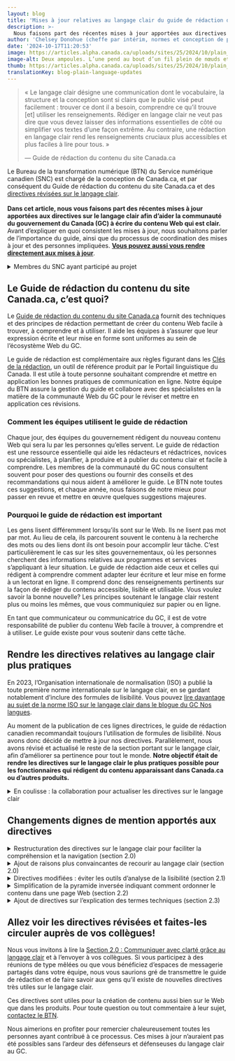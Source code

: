 ```yaml
---
layout: blog
title: 'Mises à jour relatives au langage clair du guide de rédaction de Canada.ca'
description: >-
  Nous faisons part des récentes mises à jour apportées aux directives sur le langage clair afin d’aider les fonctionnaires à écrire du contenu Web qui est clair (Guide de rédaction du contenu du site Canada.ca).
author: 'Chelsey Donohue (cheffe par intérim, normes et conception de produit, Bureau de la transformation numérique, SNC) et Anne-Sophie Dumetz (conseillère principale en contenu, SNC)'
date: '2024-10-17T11:20:53'
image: https://articles.alpha.canada.ca/uploads/sites/25/2024/10/plain_languages_blog_Blog_Post_fr-1.jpg
image-alt: Deux ampoules. L’une pend au bout d’un fil plein de nœuds et est éteinte. L’autre pend au bout d’un fil qui a été démêlé et est allumée.
thumb: https://articles.alpha.canada.ca/uploads/sites/25/2024/10/plain_languages_blog_Blog_Post_fr-1.jpg
translationKey: blog-plain-language-updates
---
```


<blockquote class="wp-block-quote is-layout-flow wp-block-quote-is-layout-flow">
<p>«&nbsp;Le langage clair désigne une communication dont le vocabulaire, la structure et la conception sont si clairs que le public visé peut facilement&nbsp;: trouver ce dont il a besoin, comprendre ce qu’il trouve [et] utiliser les renseignements. Rédiger en langage clair ne veut pas dire que vous devez laisser des informations essentielles de côté ou simplifier vos textes d’une façon extrême. Au contraire, une rédaction en langage clair rend les renseignements cruciaux plus accessibles et plus faciles à lire pour tous.&nbsp;»</p>



<p>— Guide de rédaction du contenu du site Canada.ca</p>
</blockquote>



<p>Le Bureau de la transformation numérique (BTN) du Service numérique canadien (SNC) est chargé de la conception de Canada.ca, et par conséquent du Guide de rédaction du contenu du site Canada.ca et des <a href="https://conception.canada.ca/guide-redaction/#wp2-0" target="_blank" rel="noreferrer noopener">directives révisées sur le langage clair</a>.<br><br><strong>Dans cet article, nous vous faisons part des récentes mises à jour apportées aux directives sur le langage clair afin d’aider la communauté du gouvernement du Canada (GC) à écrire du contenu Web qui est clair.</strong> Avant d’expliquer en quoi consistent les mises à jour, nous souhaitons parler de l’importance du guide, ainsi que du processus de coordination des mises à jour et des personnes impliquées. <a href="http://h-changements-dignes-de-mention-apportes-aux-directives"><strong>Vous pouvez aussi vous rendre directement aux mises à jour</strong></a>.</p>



<details class="wp-block-cds-snc-accordion"><summary>Membres du SNC ayant participé au projet</summary>
<h3 class="wp-block-heading" id="h-chelsey-donohue"><strong><a href="https://www.linkedin.com/in/chelsey-d-5854b561/" target="_blank" rel="noreferrer noopener">Chelsey Donohue</a></strong></h3>



<p>Je suis présentement la cheffe par intérim des normes et de la conception de produit au BTN. Avant de faire partie de l’équipe, j’ai passé près de 15&nbsp;ans en tant que conseillère aux communications Web. </p>



<p>J’ai donc souvent utilisé le Guide de rédaction du contenu du site Canada.ca. J’ai notamment contribué à la refonte et à la réécriture de l’intranet de notre ministère, où nous avons veillé à ce que tout l’intranet soit rédigé en langage clair. Ce projet a impliqué une gestion du changement considérable en plus de la formation de collègues d’un bout à l’autre du pays. Grâce à cette expérience, j’ai appris à mieux enseigner en quoi consistent les principes du langage clair. Dans le cadre de mon travail au BTN tout comme celui de conseillère aux communications, j’ai été très privilégiée d’apprendre de nombreuses personnes faisant partie de la communauté du langage clair du GC.&nbsp;</p>



<h3 class="wp-block-heading" id="h-anne-sophie-dumetz"><strong><a href="https://www.linkedin.com/in/annesophiedumetz/" target="_blank" rel="noreferrer noopener">Anne-Sophie Dumetz</a></strong></h3>



<p>Je suis conseillère principale en contenu dans l’unité des partenariats du SNC. J’ai commencé à rédiger en langage clair en 2004, en tant que journaliste, puis en tant que conseillère principale en communications et réviseuse du guide de style du <a href="https://www.museedelhistoire.ca/" target="_blank" rel="noreferrer noopener">Musée canadien de l’histoire</a>. Dans le cadre de ces fonctions, tout comme dans d’autres postes que j’ai occupés dans les secteurs privé et public, j’ai utilisé des techniques de langage clair afin d’exprimer les choses de façon claire et simple, de sorte que le lectorat ou l’auditoire puisse facilement comprendre nos communications.&nbsp;</p>



<p>Faire preuve de clarté est le meilleur acte de bonté qui soit envers les personnes qui portent attention au contenu que nous communiquons. Et c’est exactement ce que les techniques de langage clair nous permettent de faire.</p>
</details>



<h2 class="wp-block-heading"><strong>Le Guide de rédaction du contenu du site Canada.ca, c’est quoi?</strong></h2>



<p>Le <a href="https://conception.canada.ca/guide-redaction/" target="_blank" rel="noreferrer noopener">Guide de rédaction du contenu du site Canada.ca</a> fournit des techniques et des principes de rédaction permettant de créer du contenu Web facile à trouver, à comprendre et à utiliser. Il aide les équipes à s’assurer que leur expression écrite et leur mise en forme sont uniformes au sein de l’écosystème Web du GC.&nbsp;</p>



<p>Le guide de rédaction est complémentaire aux règles figurant dans les <a href="https://www.noslangues-ourlanguages.gc.ca/fr/cles-de-la-redaction/index-fra" target="_blank" rel="noreferrer noopener">Clés de la rédaction</a>, un outil de référence produit par le Portail linguistique du Canada. Il est utile à toute personne souhaitant comprendre et mettre en application les bonnes pratiques de communication en ligne. Notre équipe du BTN assure la gestion du guide et collabore avec des spécialistes en la matière de la communauté Web du GC pour le réviser et mettre en application ces révisions.</p>



<h3 class="wp-block-heading"><strong>Comment les équipes utilisent le guide de rédaction</strong></h3>



<p>Chaque jour, des équipes du gouvernement rédigent du nouveau contenu Web qui sera lu par les personnes qu’elles servent. Le guide de rédaction est une ressource essentielle qui aide les rédacteurs et rédactrices, novices ou spécialistes, à planifier, à produire et à publier du contenu clair et facile à comprendre. Les membres de la communauté du GC nous consultent souvent pour poser des questions ou fournir des conseils et des recommandations qui nous aident à améliorer le guide. Le BTN note toutes ces suggestions, et chaque année, nous faisons de notre mieux pour passer en revue et mettre en œuvre quelques suggestions majeures.</p>



<h3 class="wp-block-heading"><strong>Pourquoi le guide de rédaction est important</strong></h3>



<p>Les gens lisent différemment lorsqu’ils sont sur le Web. Ils ne lisent pas mot par mot. Au lieu de cela, ils parcourent souvent le contenu à la recherche des mots ou des liens dont ils ont besoin pour accomplir leur tâche. C’est particulièrement le cas sur les sites gouvernementaux, où les personnes cherchent des informations relatives aux programmes et services s’appliquant à leur situation. Le guide de rédaction aide ceux et celles qui rédigent à comprendre comment adapter leur écriture et leur mise en forme à un lectorat en ligne. Il comprend donc des renseignements pertinents sur la façon de rédiger du contenu accessible, lisible et utilisable. Vous voulez savoir la bonne nouvelle? Les principes soutenant le langage clair restent plus ou moins les mêmes, que vous communiquiez sur papier ou en ligne.&nbsp;&nbsp;</p>



<p>En tant que communicateur ou communicatrice du GC, il est de votre responsabilité de publier du contenu Web facile à trouver, à comprendre et à utiliser. Le guide existe pour vous soutenir dans cette tâche.&nbsp;</p>



<h2 class="wp-block-heading"><strong>Rendre les directives relatives au langage clair plus pratiques&nbsp;</strong></h2>



<p>En 2023, l’Organisation internationale de normalisation (ISO) a publié la toute première norme internationale sur le langage clair, en se gardant notablement d’inclure des formules de lisibilité. Vous pouvez <a href="https://www.noslangues-ourlanguages.gc.ca/fr/blogue-blog/iso-langage-simple-plain-language-fra" target="_blank" rel="noreferrer noopener">lire davantage au sujet de la norme ISO sur le langage clair dans le blogue du GC Nos langues</a>.&nbsp;</p>



<p>Au moment de la publication de ces lignes directrices, le guide de rédaction canadien recommandait toujours l’utilisation de formules de lisibilité. Nous avons donc décidé de mettre à jour nos directives. Parallèlement, nous avons révisé et actualisé le reste de la section portant sur le langage clair, afin d’améliorer sa pertinence pour tout le monde. <strong>Notre objectif était de rendre les directives sur le langage clair le plus pratiques possible pour les fonctionnaires qui rédigent du contenu apparaissant dans Canada.ca ou d’autres produits.&nbsp;</strong></p>



<details class="wp-block-cds-snc-accordion"><summary>En coulisse : la collaboration pour actualiser les directives sur le langage clair</summary>
<p>La section révisée portant sur le langage clair a été publiée en août 2024 dans le Guide de rédaction du contenu du site Canada.ca. Cet aboutissement a été le fruit d’une réelle collaboration.</p>



<p><strong>&nbsp;Voici comment nous avons fait&nbsp;:</strong></p>



<ul class="wp-block-list">
<li><strong>Nous avons créé un groupe de travail bilingue sur le langage clair. </strong>Des spécialistes des quatre coins du gouvernement du Canada se sont rassemblé·e·s pour réviser la section et suggérer des améliorations. La présence de spécialistes anglophones et francophones était essentielle, étant donné que les directives sont uniques à chaque langue. Plusieurs des membres contribuent également de façon active à la <a href="https://www.canada.ca/fr/secretariat-conseil-tresor/sujets/communications-gouvernementales/bureau-collectivite-communications/articles/faire-tomber-barrieres-langage-clair.html" target="_blank" rel="noreferrer noopener">communauté de pratique du langage clair du GC</a>.</li>



<li><strong>Nous avons travaillé de façon ouverte et collaborative. </strong>Notre équipe et le groupe de travail avons révisé la section et suggéré des améliorations, aussi bien collectivement que séparément. À la fin, nous avions plus de 100&nbsp;versions du document! Et avant de publier le contenu final, nous avons examiné chaque suggestion contradictoire pour en discuter.&nbsp;</li>



<li><strong>Nous avons sollicité d’autres spécialistes du langage du SNC. </strong>La communauté de pratique de la conception de contenu et l’équipe des services linguistiques ont révisé notre version presque finale.
<ul class="wp-block-list">
<li>Vous pouvez lire davantage sur la façon dont leurs recommandations améliorent le contenu dans les articles de blogue suivants portant sur les <a href="https://numerique.canada.ca/2023/12/18/comment-la-r%C3%A9troaction-r%C3%A9guli%C3%A8re-am%C3%A9liore-la-prestation-de-service-%C3%A0-isde/" target="_blank" rel="noreferrer noopener">critiques de contenu</a> et l’<a href="https://numerique.canada.ca/2023/03/20/%C3%A9crire-sans-exclure--linclusivit%C3%A9-en-langue-fran%C3%A7aise/" target="_blank" rel="noreferrer noopener">écriture inclusive en français</a>.</li>
</ul>
</li>



<li><strong>Nous avons échangé avec </strong><a href="https://accessibilite.canada.ca/" target="_blank" rel="noreferrer noopener"><strong>Normes d’accessibilité Canada</strong></a> et avons évalué notre contenu par rapport à leur <a href="https://accessibilite.canada.ca/elaboration-normes-accessibilite/examens-publics/can-asc-3-1" target="_blank" rel="noreferrer noopener">norme sur langage clair</a>, alors en ébauche.</li>



<li><strong>Nous avons assuré une coordination avec le </strong><a href="https://www.canada.ca/fr/secretariat-conseil-tresor.html" target="_blank" rel="noreferrer noopener"><strong>Secrétariat du Conseil du Trésor du Canada (SCT)</strong></a><strong> </strong>afin de supprimer les recommandations sur les scores de lisibilité dans les <a href="https://www.tbs-sct.canada.ca/pol/doc-fra.aspx?id=32728" target="_blank" rel="noreferrer noopener">lignes directrices sur l’accessibilité des produits et des activités de communication</a>.</li>
</ul>



<div class="wp-block-buttons is-content-justification-center is-layout-flex wp-container-core-buttons-is-layout-1 wp-block-buttons-is-layout-flex"></div>
</details>



<h2 class="wp-block-heading" id="h-changements-dignes-de-mention-apportes-aux-directives"><strong>Changements dignes de mention apportés aux directives</strong></h2>



<details class="wp-block-cds-snc-accordion"><summary>Restructuration des directives sur le langage clair pour faciliter la compréhension et la navigation (section 2.0)</summary>
<h4 class="wp-block-heading" id="h-ancienne-structure-nbsp-pas-si-facile-a-parcourir"><strong>Ancienne structure&nbsp;: pas si facile à parcourir</strong></h4>



<p>Nous souhaitions doter le guide d’une structure plus pratique, où les informations sont faciles à suivre.</p>



<p>Il fallait commencer par l’information la plus importante, soit la nécessité d’être direct et bref, et de rédiger du contenu facile à parcourir.</p>


<img loading="lazy" decoding="async" width="512" height="483" src="https://articles.alpha.canada.ca/uploads/sites/25/2024/10/old-section-2_fr-1.png" alt="Capture d’écran de l’ancienne table des matières de la section sur le langage clair. Peu de son contenu était facile à parcourir." class="wp-image-2145" style="width: 645px;height: auto;max-width: 100%;" srcset="https://articles.alpha.canada.ca/uploads/sites/25/2024/10/old-section-2_fr-1.png 512w, https://articles.alpha.canada.ca/uploads/sites/25/2024/10/old-section-2_fr-1-300x283.png 300w" sizes="(max-width: 512px) 100vw, 512px" />


<p class="has-small-font-size">Capture d’écran de l’ancienne table des matières de la section sur le langage clair. Peu de son contenu était facile à parcourir.</p>



<h4 class="wp-block-heading" id="h-nouvelle-structure-nbsp-conviviale-pour-les-novices-et-facile-a-parcourir"><strong>Nouvelle structure&nbsp;: conviviale pour les novices et facile à parcourir</strong></h4>



<ul class="wp-block-list">
<li>Nous avons modifié la structure et les noms de sous-sections afin que ceux-ci soient clairs et faciles à comprendre. La table des matières contient maintenant plus de sous-sections pour organiser l’information, ce qui permet de trouver plus rapidement les sujets principaux ou secondaires.</li>
</ul>



<ul class="wp-block-list">
<li>Nous avons ajouté la section <a href="https://conception.canada.ca/guide-redaction/#wp2-1" target="_blank" rel="noreferrer noopener">Introduction au langage clair&nbsp;: rédiger pour faciliter la lecture</a> au début des directives. Avant, nous avions une sorte d’aide-mémoire à la fin; celui-ci est désormais au début (plus convivial pour les novices) et a été bonifié. Il s’agit d’une section intéressante à imprimer et à conserver près de son bureau en tant qu’aide-mémoire, ou à mettre en favori dans son navigateur.</li>



<li>Nous avons enrichi et rendu les ressources sur le langage clair plus faciles à trouver en les déplaçant de l’annexe à la nouvelle <a href="https://conception.canada.ca/guide-redaction/#wp2-8" target="_blank" rel="noreferrer noopener">sous-section sur les ressources</a>.</li>
</ul>


<img loading="lazy" decoding="async" width="869" height="1024" src="https://articles.alpha.canada.ca/uploads/sites/25/2024/10/FR-section-2-869x1024.png" alt="Capture d’écran de la nouvelle table des matières de la section sur le langage clair. Le contenu y est maintenant exhaustif et facile à parcourir. " class="wp-image-2097" style="width: 607px;height: auto;max-width: 100%;" srcset="https://articles.alpha.canada.ca/uploads/sites/25/2024/10/FR-section-2-869x1024.png 869w, https://articles.alpha.canada.ca/uploads/sites/25/2024/10/FR-section-2-254x300.png 254w, https://articles.alpha.canada.ca/uploads/sites/25/2024/10/FR-section-2-768x905.png 768w, https://articles.alpha.canada.ca/uploads/sites/25/2024/10/FR-section-2.png 1162w" sizes="(max-width: 869px) 100vw, 869px" />


<p class="has-small-font-size">Capture d’écran de la nouvelle table des matières de la section sur le langage clair. Le contenu y est maintenant exhaustif et facile à parcourir.</p>



<div class="wp-block-buttons is-content-justification-center is-layout-flex wp-container-core-buttons-is-layout-2 wp-block-buttons-is-layout-flex">
<div class="wp-block-button"><a class="wp-block-button__link wp-element-button" href="https://conception.canada.ca/guide-redaction/#toc6" target="_blank" rel="noreferrer noopener"><strong>Section 2.0</strong></a></div>
</div>
</details>



<details class="wp-block-cds-snc-accordion"><summary>Ajout de raisons plus convaincantes de recourir au langage clair (section 2.0)</summary>
<p>Utiliser un langage clair ne veut pas dire simplifier à l’extrême. Il s’agit de s’assurer que tout le monde peut facilement comprendre un message. Nous y trouvons tous et toutes notre compte. Nous voulions que cette distinction soit exprimée pour les personnes moins familières avec le langage clair. <br><br>Nous avons donc ajouté les <a href="https://conception.canada.ca/guide-redaction/#wp2-0" target="_blank" rel="noreferrer noopener">Exigences en matière de langage clair et simple</a> à titre de justification plus convaincante : c’est notre responsabilité de faire preuve de clarté pour être compris·es.</p>



<div class="wp-block-buttons is-content-justification-center is-layout-flex wp-container-core-buttons-is-layout-3 wp-block-buttons-is-layout-flex">
<div class="wp-block-button"><a class="wp-block-button__link wp-element-button" href="https://conception.canada.ca/guide-redaction/#toc6" target="_blank" rel="noreferrer noopener"><strong>Section 2.0</strong></a></div>
</div>
</details>



<details class="wp-block-cds-snc-accordion"><summary>Directives modifiées : éviter les outils d’analyse de la lisibilité (section 2.1)</summary>
<p>Le Guide de rédaction du contenu du site Canada.ca et les <a href="https://www.tbs-sct.canada.ca/pol/doc-fra.aspx?id=32728" target="_blank" rel="noreferrer noopener">lignes directrices sur l’accessibilité des produits et des activités de communication du SCT</a> recommandaient auparavant des scores de lisibilité.</p>



<p><a href="https://www.noslangues-ourlanguages.gc.ca/fr/blogue-blog/readability-formulas-fra" target="_blank" rel="noreferrer noopener">La recherche montre toutefois que les formules de lisibilité ne fonctionnent pas</a>, car&nbsp;:</p>



<ol class="wp-block-list">
<li>Elles ne sont pas créées pour des documents techniques.&nbsp;</li>



<li>Elles supposent que les mots courts sont toujours les meilleurs.</li>



<li>Elles peuvent engendrer des scores différents ou contradictoires d’un programme à l’autre.&nbsp;</li>



<li>Elles ne tiennent pas compte de nombreuses caractéristiques reconnues du langage clair et simple comme&nbsp;: déterminer le contenu adéquat pour le public cible, organiser le texte en fonction du public cible et utiliser une mise en forme standard (comme des puces et des titres) pour guider le public cible, etc.&nbsp;</li>
</ol>



<p>Nous savons que certains rédacteurs et certaines rédactrices trouvent les outils d’analyse de la lisibilité utiles comme première étape pour déceler les parties devant être retravaillées. <strong>Vous pouvez toujours utiliser ces outils. Nous recommandons toutefois de ne pas vous y fier pour évaluer avec précision la facilité de lecture et de compréhension de vos contenus.</strong></p>



<div class="wp-block-buttons is-content-justification-center is-layout-flex wp-container-core-buttons-is-layout-4 wp-block-buttons-is-layout-flex">
<div class="wp-block-button"><a class="wp-block-button__link wp-element-button" href="https://conception.canada.ca/guide-redaction/#wp2-1-4" target="_blank" rel="noreferrer noopener"><strong>Section 2.1</strong></a></div>
</div>
</details>



<details class="wp-block-cds-snc-accordion"><summary>Simplification de la pyramide inversée indiquant comment ordonner le contenu dans une page Web (section 2.2)</summary>
<p>La pyramide inversée illustre une technique de rédaction visant à ordonner le contenu d’une page Web. L’ancien diagramme présentait la plupart des directives directement dans l’image, ce qui n’est pas une bonne pratique d’accessibilité. Nous avons donc modifié l’image de façon à alléger le texte et peaufiné les directives de sorte qu’elles soient plus simples et claires. Nous avons déplacé du contenu hors de l’image, simplifié les instructions et fusionné les parties de la pyramide sur les liens utiles et les renseignements supplémentaires.</p>



<h4 class="wp-block-heading" id="h-avant-nbsp-diagramme-avec-beaucoup-de-texte"><strong>Avant&nbsp;: Diagramme avec beaucoup de texte</strong></h4>


<img loading="lazy" decoding="async" width="741" height="1024" src="https://articles.alpha.canada.ca/uploads/sites/25/2024/10/old-pyramid-fr-741x1024.png" alt="Capture d’écran de l’ancien diagramme en pyramide. Il était difficile à décortiquer étant donné la grande quantité de texte dans chaque partie de la pyramide." class="wp-image-2085" style="width: 693px;height: auto;max-width: 100%;" srcset="https://articles.alpha.canada.ca/uploads/sites/25/2024/10/old-pyramid-fr-741x1024.png 741w, https://articles.alpha.canada.ca/uploads/sites/25/2024/10/old-pyramid-fr-217x300.png 217w, https://articles.alpha.canada.ca/uploads/sites/25/2024/10/old-pyramid-fr-768x1062.png 768w, https://articles.alpha.canada.ca/uploads/sites/25/2024/10/old-pyramid-fr-1111x1536.png 1111w, https://articles.alpha.canada.ca/uploads/sites/25/2024/10/old-pyramid-fr.png 1118w" sizes="(max-width: 741px) 100vw, 741px" />


<p class="has-small-font-size">Capture d’écran de l’ancien diagramme en pyramide. Il était difficile à décortiquer étant donné la grande quantité de texte dans chaque partie de la pyramide.</p>



<h4 class="wp-block-heading" id="h-maintenant-nbsp-simple-clair-facile-a-comprendre-et-a-mettre-en-application"><strong>Maintenant&nbsp;: Simple + clair</strong> <strong>= facile à comprendre et à mettre en application</strong></h4>


<img loading="lazy" decoding="async" width="700" height="419" src="https://articles.alpha.canada.ca/uploads/sites/25/2024/10/new-pyramide-fr.png" alt=" Capture d’écran du nouveau diagramme en pyramide. Chaque partie de la pyramide contient désormais quelques mots seulement, les informations supplémentaires étant déplacées hors du diagramme." class="wp-image-2091" style="max-width: 100%;height: auto;" srcset="https://articles.alpha.canada.ca/uploads/sites/25/2024/10/new-pyramide-fr.png 700w, https://articles.alpha.canada.ca/uploads/sites/25/2024/10/new-pyramide-fr-300x180.png 300w" sizes="(max-width: 700px) 100vw, 700px" />


<p class="has-small-font-size">Capture d’écran du nouveau diagramme en pyramide. Chaque partie de la pyramide contient désormais quelques mots seulement, les informations supplémentaires étant déplacées hors du diagramme.</p>



<div class="wp-block-buttons is-content-justification-center is-layout-flex wp-container-core-buttons-is-layout-5 wp-block-buttons-is-layout-flex">
<div class="wp-block-button"><a class="wp-block-button__link wp-element-button" href="https://conception.canada.ca/guide-redaction/#wp2-2" target="_blank" rel="noreferrer noopener"><strong>Section 2.2</strong></a></div>
</div>
</details>



<details class="wp-block-cds-snc-accordion"><summary>Ajout de directives sur l’explication des termes techniques (section 2.3)</summary>
<p>Nos anciennes directives n’indiquaient pas comment expliquer un terme technique, alors que ce type de terme est courant au GC. Nous avons donc ajouté un exemple sur la façon de le faire. Si vous devez inclure des termes techniques, nous conseillons maintenant de les expliquer de façon concise à l’aide de mots clairs et faciles à comprendre, ou de donner un exemple pour faciliter la compréhension des non-spécialistes.</p>



<div class="wp-block-buttons is-content-justification-center is-layout-flex wp-container-core-buttons-is-layout-6 wp-block-buttons-is-layout-flex">
<div class="wp-block-button"><a class="wp-block-button__link wp-element-button" href="https://conception.canada.ca/guide-redaction/#wp2-3" target="_blank" rel="noreferrer noopener"><strong>Section 2.3</strong></a></div>
</div>
</details>



<h2 class="wp-block-heading" id="h-allez-voir-les-directives-revisees-et-faites-les-circuler-aupres-de-vos-collegues"><strong>Allez voir les directives révisées et faites-les circuler auprès de vos collègues!</strong></h2>



<p>Nous vous invitons à lire la <a href="https://conception.canada.ca/guide-redaction/#toc6" target="_blank" rel="noreferrer noopener">Section 2.0&nbsp;: Communiquer avec clarté grâce au langage clair</a> et à l’envoyer à vos collègues. Si vous participez à des réunions de type mêlées ou que vous bénéficiez d’espaces de messagerie partagés dans votre équipe, nous vous saurions gré de transmettre le guide de rédaction et de faire savoir aux gens qu’il existe de nouvelles directives très utiles sur le langage clair.&nbsp;</p>



<p>Ces directives sont utiles pour la création de contenu aussi bien sur le Web que dans les produits. Pour toute question ou tout commentaire à leur sujet, <a href="https://blogue.canada.ca/contactez-nous.html" target="_blank" rel="noreferrer noopener">contactez le BTN</a>.</p>



<p>Nous aimerions en profiter pour remercier chaleureusement toutes les personnes ayant contribué à ce processus. Ces mises à jour n’auraient pas été possibles sans l’ardeur des défenseurs et défenseuses du langage clair au GC.</p>

